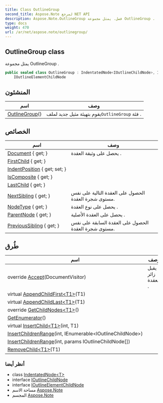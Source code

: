 ```yaml
---
title: Class OutlineGroup
second_title: Aspose.Note لمرجع NET API
description: Aspose.Note.OutlineGroup فصل. يمثل مجموعة OutlineGroup .
type: docs
weight: 470
url: /ar/net/aspose.note/outlinegroup/
---
```

## OutlineGroup class

يمثل مجموعة OutlineGroup .

```csharp
public sealed class OutlineGroup : IndentatedNode<IOutlineChildNode>, IOutlineChildNode, 
    IOutlineElementChildNode
```

## المنشئون

| اسم | وصف |
| --- | --- |
| [OutlineGroup](outlinegroup/#constructor)() | يقوم بتهيئة مثيل جديد لملف`OutlineGroup` فئة . |

## الخصائص

| اسم | وصف |
| --- | --- |
| [Document](../../aspose.note/node/document/) { get; } | يحصل على وثيقة العقدة . |
| [FirstChild](../../aspose.note/compositenode-1/firstchild/) { get; } |  |
| [IndentPosition](../../aspose.note/indentatednode-1/indentposition/) { get; set; } |  |
| [IsComposite](../../aspose.note/compositenode-1/iscomposite/) { get; } |  |
| [LastChild](../../aspose.note/compositenode-1/lastchild/) { get; } |  |
| [NextSibling](../../aspose.note/node/nextsibling/) { get; } | الحصول على العقدة التالية على نفس مستوى شجرة العقدة. |
| [NodeType](../../aspose.note/node/nodetype/) { get; } | يحصل على نوع العقدة . |
| [ParentNode](../../aspose.note/node/parentnode/) { get; } | يحصل على العقدة الأصلية . |
| [PreviousSibling](../../aspose.note/node/previoussibling/) { get; } | الحصول على العقدة السابقة على نفس مستوى شجرة العقدة. |

## طُرق

| اسم | وصف |
| --- | --- |
| override [Accept](../../aspose.note/outlinegroup/accept/)(DocumentVisitor) | يقبل زائر العقدة . |
| virtual [AppendChildFirst&lt;T1&gt;](../../aspose.note/compositenode-1/appendchildfirst/)(T1) |  |
| virtual [AppendChildLast&lt;T1&gt;](../../aspose.note/compositenode-1/appendchildlast/)(T1) |  |
| override [GetChildNodes&lt;T1&gt;](../../aspose.note/compositenode-1/getchildnodes/)() |  |
| [GetEnumerator](../../aspose.note/compositenode-1/getenumerator/)() |  |
| virtual [InsertChild&lt;T1&gt;](../../aspose.note/compositenode-1/insertchild/)(int, T1) |  |
| [InsertChildrenRange](../../aspose.note/compositenode-1/insertchildrenrange/)(int, IEnumerable&lt;IOutlineChildNode&gt;) |  |
| [InsertChildrenRange](../../aspose.note/compositenode-1/insertchildrenrange/)(int, params IOutlineChildNode[]) |  |
| [RemoveChild&lt;T1&gt;](../../aspose.note/compositenode-1/removechild/)(T1) |  |

### أنظر أيضا

* class [IndentatedNode&lt;T&gt;](../indentatednode-1/)
* interface [IOutlineChildNode](../ioutlinechildnode/)
* interface [IOutlineElementChildNode](../ioutlineelementchildnode/)
* مساحة الاسم [Aspose.Note](../../aspose.note/)
* المجسم [Aspose.Note](../../)


